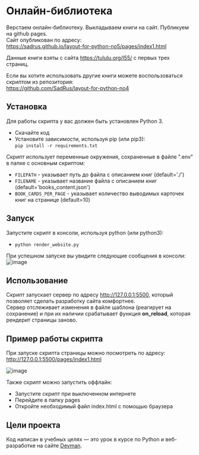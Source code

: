 # Онлайн-библиотека
Верстаем онлайн-библиотеку. Выкладываем книги на сайт. Публикуем на github pages.  
Сайт опубликован по адресу:  
https://sadrus.github.io/layout-for-python-no5/pages/index1.html

Данные книги взяты с сайта https://tululu.org/l55/ с первых трех страниц.  

Если вы хотите использовать другие книги можете воспользоваться скриптом из репозитория:  
https://github.com/SadRus/layout-for-python-no4

## Установка

Для работы скрипта у вас должен быть установлен Python 3.

- Скачайте код
- Установите зависимости, используя pip (или pip3):  
`pip install -r requirements.txt`

Скрипт использует переменные окружения, сохраненные в файле ".env" в папке с основным скриптом:  
- `FILEPATH` - указывает путь до файла с описанием книг (default='./')
- `FILENAME` - указывает название файла с описанием книг (default='books_content.json')
- `BOOK_CARDS_PER_PAGE` - указывает количество выводимых карточек книг на странице (default=10)

## Запуск

Запустите скрипт в консоли, используя python (или python3):  
- `python render_website.py`

При успешном запуске вы увидите следующие сообщения в консоли:
![image](https://user-images.githubusercontent.com/79669407/223827350-163d2bac-d8b5-4a8c-a3f4-be763c552217.png)

## Использование

Скрипт запускает сервер по адресу http://127.0.0.1:5500, который позволяет сделать разработку сайта комфортнее.  
Сервер отслеживает изменения в файле шаблона (реагирует на сохранение) и при их наличии срабатывает функция **on_reload**, которая рендерит страницы заново.  

## Пример работы скрипта

При запуске скрипта страницы можно посмотреть по адресу: http://127.0.0.1:5500/pages/index1.html

![image](https://user-images.githubusercontent.com/79669407/223818274-bfb987f2-9777-4580-8cd0-a1cf95914fa8.png)

Также скрипт можно запустить оффлайн:
- Запустите скрипт при выключенном интернете
- Перейдите в папку pages
- Откройте необходимый файл index.html с помощью браузера

## Цели проекта

Код написан в учебных целях — это урок в курсе по Python и веб-разработке на сайте [Devman](https://dvmn.org).
